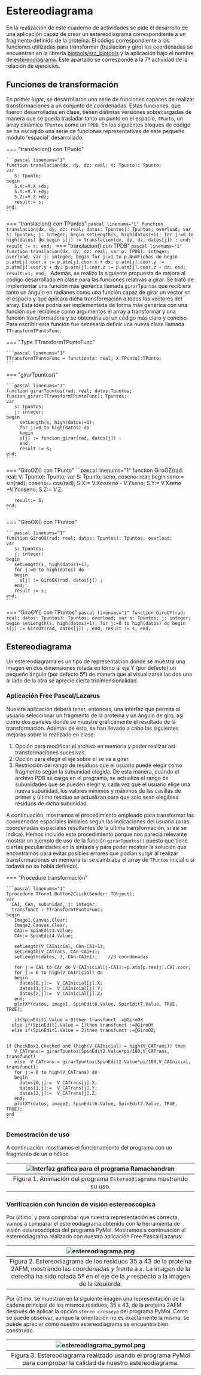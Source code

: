 # Estereodiagrama

En la realización de este cuaderno de actividades se pide el desarrollo de una aplicación capaz de crear un estereodiagrama correspondiente a un fragmento definido de la proteína.  El código correspondiente a las funciones utilizadas para transformar (traslación y giro) las coordenadas se encuentran en la librería [biotools/src_biotools](https://github.com/currocam/biotools_hQC/blob/master/biotools/src_biotools.pas) y la aplicación bajo el nombre de [estereodiagrama](https://github.com/currocam/biotools_hQC/blob/master/biotools/estereodiagrama). Este apartado se corresponde a la 7ª actividad de la relación de ejercicios.

## Funciones de transformación
En primer lugar, se desarrollaron una serie de funciones capaces de realizar transformaciones a un conjunto de coordenadas. Estas funciones, que fueron desarrolladas en clase, tienen distintas versiones sobrecargadas de manera que se pueda trasladar tanto un punto en el espacio, `TPunto`,  un array dinámico `TPuntos` como un `TPDB`. En los siguientes bloques de código se ha escogido una serie de funciones representativas de este pequeño módulo 'espacial' desarrollado.

=== "translacion() con TPunto"

	```pascal linenums="1"
    function translacion(dx, dy, dz: real; V: Tpunto): Tpunto;
    var
       S: Tpunto;
    begin
       S.X:=V.X +dx;
       S.Y:=V.Y +dy;
       S.Z:=V.Z +dz;
       result:= s;
    end;
	```
=== "translacion() con TPuntos"
	```pascal linenums="1"
    function translacion(dx, dy, dz: real; datos: Tpuntos): Tpuntos; overload;
    var
       s: Tpuntos;
       j: integer;
    begin
       setLength(s, high(datos)+1);
       for j:=0 to high(datos) do
       begin
         s[j] := translacion(dx, dy, dz, datos[j]) ;
       end;
       result := s;
    end;
	```
=== "translacion() con TPDB"
	```pascal linenums="1"
    function translacion(dx, dy, dz: real; var p: TPDB): integer; overload;
    var
       j: integer;
    begin
       for j:=1 to p.NumFichas do
       begin
           p.atm[j].coor.x := p.atm[j].coor.x + dx;
           p.atm[j].coor.y := p.atm[j].coor.y + dy;
           p.atm[j].coor.z := p.atm[j].coor.z + dz;
       end;
       result:=1;
    end;
	```
Además, se realizó la siguiente propuesta de mejora al código desarrollado en clase para las funciones relativas a girar. Se trató de implementar una función más genérica llamada `girarTpuntos` que recibiera tanto un ángulo en radianes como una función capaz de girar un vector en el espacio y que aplicara dicha transformación a todos los vectores del array. Esta idea podría ser implementada de forma más genérica con una función que recibiese como argumentos el array a transformar y una función transformadora y se obtendría así un código más claro y conciso.  Para escribir esta función fue necesario definir una nueva clase llamada `TTransformTPuntoFunc`.

=== "Type TTransformTPuntoFunc"

	```pascal linenums="1"
    TTransformTPuntoFunc = function(a: real; X:TPunto):TPunto;
	```
=== "girarTpuntos()"

	```pascal linenums="1"
    function girarTpuntos(rad: real; datos:Tpuntos; funcion_girar:TTransformTPuntoFunc): Tpuntos;
    var
       s: Tpuntos;
       j: integer;
    begin
         setLength(s, high(datos)+1);
         for j:=0 to high(datos) do
         begin
         s[j] := funcion_girar(rad, datos[j]) ;
         end;
         result := s;
    end;
	```
=== "GiroOZ() con TPunto"
	```pascal linenums="1"
    function GiroOZ(rad: real; V: Tpunto): Tpunto;
    var
       S: Tpunto;
       seno, coseno: real;
    begin
       seno:= sin(rad);
       coseno:= cos(rad);
       S.X:= V.X*coseno - V.Y*seno;
       S.Y:= V.X*seno +V.Y*coseno;
       S.Z:= V.Z;

       result:= S;
    end;
	```
=== "GiroOX() con TPuntos"

	```pascal linenums="1"
    function GiroOX(rad: real; datos: Tpuntos): Tpuntos; overload;
    var
       s: Tpuntos;
       j: integer;
    begin
       setLength(s, high(datos)+1);
       for j:=0 to high(datos) do
       begin
         s[j] := GiroOX(rad, datos[j]) ;
       end;
       result := s;
    end;
	```
=== "GiroOY() con TPuntos"
	```pascal linenums="1"
    function GiroOY(rad: real; datos: Tpuntos): Tpuntos; overload;
    var
       s: Tpuntos;
       j: integer;
    begin
       setLength(s, high(datos)+1);
       for j:=0 to high(datos) do
       begin
         s[j] := GiroOY(rad, datos[j]) ;
       end;
       result := s;
    end;
	```
## Estereodiagrama

Un estereodiagrama es un tipo de representación donde se muestra una imagen en dos dimensiones rotada en torno al eje Y (por defecto) un pequeño ángulo (por defecto 5º) de manera que al visualizarse las dos una al lado de la otra se aprecie cierta tridimensionalidad.

### Aplicación Free Pascal/Lazarus

Nuestra aplicación deberá tener, entonces, una interfaz que permita al usuario seleccionar un fragmento de la proteína y un ángulo de giro, así como dos paneles donde se muestre gráficamente el resultado de la transformación. Además de esto, se han llevado a cabo las siguientes mejoras sobre lo realizado en clase:

1. Opción para modificar el archivo en memoria y poder realizar así transformaciones sucesivas.
2. Opción para elegir el eje sobre el se va a girar.
3. Restricción del rango de residuos que el usuario puede elegir como fragmento según la subunidad elegida. De esta manera, cuando el archivo PDB se carga en el programa, se actualiza el rango de subunidades que se pueden elegir y, cada vez que el usuario elige una nueva subunidad, los valores mínimos y máximos de las casillas de primer y último residuo se actualizan para que solo sean elegibles residuos de dicha subunidad.

A continuación, mostramos el procedimiento empleado para transformar las coordenadas espaciales iniciales según las indicaciones del usuario (o las coordenadas espaciales resultantes de la última transformación, si así se indica). Hemos incluido este procedimiento porque nos parecía relevante mostrar un ejemplo de uso de la función `girarTpuntos()` puesto que tiene ciertas peculiaridades en la sintaxis y para poder mostrar la solución que encontramos para evitar posibles errores que podían surgir al realizar transformaciones en memoria (si se cambiaba el array de `TPuntos` inicial o si todavía no se había definido).

=== "Procedure transformación"

	```pascal linenums="1"
    Tprocedure TForm1.Button2Click(Sender: TObject);
    var
      CA1, CAn, subunidad, j: integer;
      transfunct : TTransformTPuntoFunc;
    begin
       Image1.Canvas.Clear;
       Image2.Canvas.Clear;
       CA1:= SpinEdit3.Value;
       CAn:= SpinEdit4.Value;

       setLength(V_CAInicial, CAn-CA1+1);
       setLength(V_CATrans, CAn-CA1+1);
       setLength(datos, 3, CAn-CA1+1);    //3 coordenadas

       for j:= CA1 to CAn do V_CAInicial[j-CA1]:=p.atm[p.res[j].CA].coor;
       for j:= 0 to high(V_CAInicial) do
       begin
         datos[0,j]:=  V_CAInicial[j].X;
         datos[1,j]:=  V_CAInicial[j].Y;
         datos[2,j]:=  V_CAInicial[j].Z;
       end;
       plotXY(datos, image1, SpinEdit6.Value, SpinEdit7.Value, TRUE, TRUE);

       if(SpinEdit1.Value = 0)then transfunct :=@GiroOX
      else if(SpinEdit1.Value = 1)then transfunct :=@GiroOY
      else if(SpinEdit1.Value = 2)then transfunct :=@GiroOZ;


    if CheckBox1.Checked and (high(V_CAInicial) = high(V_CATrans)) then      
       V_CATrans:= girarTpuntos(SpinEdit2.Value*pi/180,V_CATrans,  transfunct)
       else  V_CATrans:= girarTpuntos(SpinEdit2.Value*pi/180,V_CAInicial,  transfunct);
       for j:= 0 to high(V_CATrans) do
       begin
         datos[0,j]:=  V_CATrans[j].X;
         datos[1,j]:=  V_CATrans[j].Y;
         datos[2,j]:=  V_CATrans[j].Z;
       end;
       plotXY(datos, image2, SpinEdit6.Value, SpinEdit7.Value, TRUE, TRUE);
    end
	```

### Demostración de uso

A continuación, mostramos el funcionamiento del programa con un fragmento de un $\alpha$ hélice.

|![Interfaz gráfica para el programa Ramachandran](images/estereodiagrama.gif)|
|:-----------------------------------------------------------------------------:|
| Figura 1. Animación del programa `Estereodiagrama` mostrando su uso.|

### Verificación con función de visión estereoscópica

Por último, y para comprobar que nuestra representación es correcta, vamos a comparar el estereodiagrama obtenido con la herramienta de visión estereoscópica del programa PyMol. Mostramos a continuación el estereodiagrama realizado con nuestra aplicación Free Pascal/Lazarus:

|![estereodiagrama.png](images/estereodiagrama.png)|
|:-----------------------------------------------------------------------------:|
| Figura 2. Estereodiagrama de los residuos 35 a 43 de la proteína 2AFM, mostrando las coordenadas $y$ frente a $x$. La imagen de la derecha ha sido rotada 5º en el eje de la $y$ respecto a la imagen de la izquierda.|

Por último, se muestran en la siguiente imagen una representación de la cadena principal de los mismos residuos, 35 a 43, de la proteína 2AFM después de aplicar la opción `stereo crosseye` del programa PyMol. Como se puede observar, aunque la orientación no es exactamente la misma, se puede apreciar cómo nuestro estereodiagrama se encuentra bien construido.

|![estereodiagrama_pymol.png](images/estereodiagrama_pymol.png)|
|:-----------------------------------------------------------------------------:|
| Figura 3. Estereodiagrama realizado usando el programa PyMol para comprobar la calidad de nuestro estereodiagrama.|
